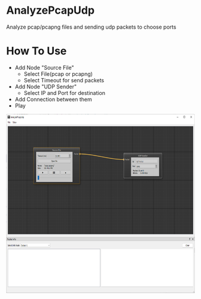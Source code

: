 # AnalyzePcapUdp

Analyze pcap/pcapng files and sending udp packets to choose ports

# How To Use

- Add Node "Source File"
  - Select File(pcap or pcapng)
  - Select Timeout for send packets
- Add Node "UDP Sender"
  - Select IP and Port for destination
- Add Connection between them
- Play

<img src="ex1.png" alt= “” width="640" height="480">

